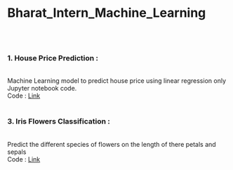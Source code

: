 # Bharat_Intern_Machine_Learning

<br><br>
<h3>1. House Price Prediction :</h3>
<br>
Machine Learning model to predict house
price using linear regression only
Jupyter notebook code.
<br>
Code : <a href='https://github.com/ArthIJani/Bharat_Intern_Machine_Learning/tree/main/Task1'>Link</a>
<br><br>



<h3>3. Iris Flowers Classification :</h3>
<br>
Predict the different species of flowers on
the length of there petals and sepals
<br>
Code : <a href='https://github.com/ArthIJani/Bharat_Intern_Machine_Learning/tree/main/Task3'>Link</a>
